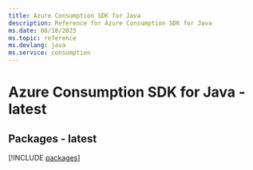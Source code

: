 ```yaml
---
title: Azure Consumption SDK for Java
description: Reference for Azure Consumption SDK for Java
ms.date: 08/18/2025
ms.topic: reference
ms.devlang: java
ms.service: consumption
---
```

# Azure Consumption SDK for Java - latest
## Packages - latest
[!INCLUDE [packages](consumption-index.md)]